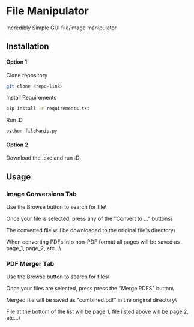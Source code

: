 # File Manipulator

Incredibly Simple GUI file/image manipulator

## Installation

####   Option 1

Clone repository
```bash
git clone <repo-link>
```
Install Requirements
```bash
pip install -r requirements.txt
```
Run :D
```bash
python fileManip.py
```

####   Option 2

Download the .exe and run :D
    
## Usage

### Image Conversions Tab
Use the Browse button to search for file\

Once your file is selected, press any of the "Convert to ..." buttons\

The converted file will be downloaded to the original file's directory\

When converting PDFs into non-PDF format all pages will be saved as page_1, page_2, etc...\

### PDF Merger Tab
Use the Browse button to search for files\

Once your files are selected, press press the "Merge PDFS" button\

Merged file will be saved as "combined.pdf" in the original directory\

File at the bottom of the list will be page 1, file listed above will be page 2, etc...\

